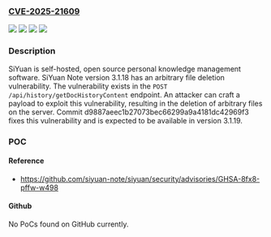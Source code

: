 ### [CVE-2025-21609](https://cve.mitre.org/cgi-bin/cvename.cgi?name=CVE-2025-21609)
![](https://img.shields.io/static/v1?label=Product&message=siyuan&color=blue)
![](https://img.shields.io/static/v1?label=Version&message=%3D%20%3D%203.1.18%20&color=brighgreen)
![](https://img.shields.io/static/v1?label=Vulnerability&message=CWE-459%3A%20Incomplete%20Cleanup&color=brighgreen)
![](https://img.shields.io/static/v1?label=Vulnerability&message=CWE-552%3A%20Files%20or%20Directories%20Accessible%20to%20External%20Parties&color=brighgreen)

### Description

SiYuan is self-hosted, open source personal knowledge management software. SiYuan Note version 3.1.18 has an arbitrary file deletion vulnerability. The vulnerability exists in the `POST /api/history/getDocHistoryContent` endpoint. An attacker can craft a payload to exploit this vulnerability, resulting in the deletion of arbitrary files on the server. Commit d9887aeec1b27073bec66299a9a4181dc42969f3 fixes this vulnerability and is expected to be available in version 3.1.19.

### POC

#### Reference
- https://github.com/siyuan-note/siyuan/security/advisories/GHSA-8fx8-pffw-w498

#### Github
No PoCs found on GitHub currently.

